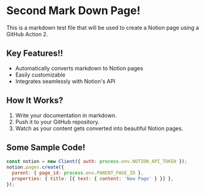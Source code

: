# Second Mark Down Page!

This is a markdown test file that will be used to create a Notion page using a GitHub Action 2.

## Key Features!!
- Automatically converts markdown to Notion pages
- Easily customizable
- Integrates seamlessly with Notion's API

## How It Works?
1. Write your documentation in markdown.
2. Push it to your GitHub repository.
3. Watch as your content gets converted into beautiful Notion pages.

## Some Sample Code!
```javascript
const notion = new Client({ auth: process.env.NOTION_API_TOKEN });
notion.pages.create({
  parent: { page_id: process.env.PARENT_PAGE_ID },
  properties: { title: [{ text: { content: 'New Page' } }] },
});


